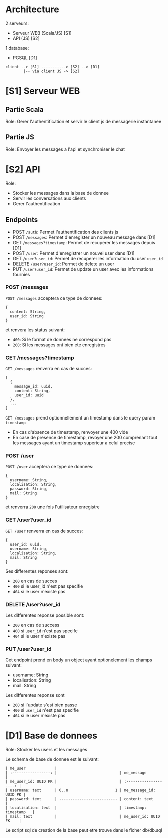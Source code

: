 # Architecture
2 serveurs:
 - Serveur WEB (Scala/JS) [S1]
 - API (JS)               [S2]

1 database:
 - PGSQL                  [D1]

```
client --> [S1] -----------> [S2] --> [D1]
        |-- via client JS -> [S2]
```

# [S1] Serveur WEB

## Partie Scala

Role: Gerer l'authentification et servir le client js de messagerie instantanee

## Partie JS

Role: Envoyer les messages a l'api et synchroniser le chat

# [S2] API

Role:
 - Stocker les messages dans la base de donnee
 - Servir les conversations aux clients
 - Gerer l'authentification

## Endpoints

 - POST `/auth`: Permet l'authentification des clients js
 - POST `/messages`: Permet d'enregister un nouveau message dans [D1]
 - GET  `/messages?timestamp`: Permet de recuperer les messages depuis [D1]
 - POST `/user`: Permet d'enregistrer un nouvel user dans [D1]
 - GET  `/user?user_id`: Permet de recuperer les information du user `user_id`
 - DELETE `/user?user_id`: Permet de delete un user
 - PUT `/user?user_id`: Permet de update un user avec les informations fournies

### POST /messages

`POST /messages` acceptera ce type de donnees:
```
{
  content: String,
  user_id: String
}
```
et renvera les status suivant:
 - `400`: Si le format de donnees ne correspond pas
 - `200`: Si les messages ont bien ete enregistres

### GET /messages?timestamp

`GET /messages` renverra en cas de succes:
```
[
  {
    message_id: uuid,
    content: String,
    user_id: uuid
  },
  ...
]
```

`GET /messages` prend optionnellement un timestamp dans le query param `timestamp`
 - En cas d'absence de timestamp, renvoyer une 400 vide
 - En case de presence de timestamp, revoyer une 200 comprenant tout les messages ayant un timestamp superieur a celui precise

### POST /user

`POST /user` acceptera ce type de donnees:
```
{
  username: String,
  localisation: String,
  password: String,
  mail: String
}
```
et renverra `200` une fois l'utilisateur enregistre

### GET /user?user_id

`GET /user` renverra en cas de succes:
```
{
  user_id: uuid,
  username: String,
  localisation: String,
  mail: String
}
```
Ses differentes reponses sont:
 - `200` en cas de succes
 - `400` si le user_id n'est pas specifie
 - `404` si le user n'existe pas

### DELETE /user?user_id

Les differentes reponse possible sont:
 - `200` en cas de success
 - `400` si `user_id` n'est pas specife
 - `404` si le user n'existe pas

### PUT /user?user_id

Cet endpoint prend en body un object ayant optionelement les champs suivant:
 - username: String
 - localisation: String
 - mail: String

Les differentes reponse sont
 - `200` si l'update s'est bien passe
 - `400` si `user_id` n'est pas specifie
 - `404` si le user n'existe pas

# [D1] Base de donnees

Role: Stocker les users et les messages

Le schema de base de donnee est le suivant:
```
| me_user             |
| :-----------------: |                            | me_message             |
| me_user_id: UUID PK |                            | :--------------------: |
| username: text      | 0..n                     1 | me_message_id: UUID PK |
| password: text      | -------------------------- | content: text          |
| localisation: text  |                            | timestamp: timestamp   |
| mail: text          |                            | me_user_id: UUID FK    |
```

Le script sql de creation de la base peut etre trouve dans le ficher db/db.sql
